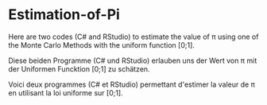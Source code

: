 # Estimation-of-Pi

Here are two codes (C# and RStudio) to estimate the value of π using one of the Monte Carlo Methods with the uniform function [0;1].

Diese beiden Programme (C# und RStudio) erlauben uns der Wert von π mit der Uniformen Funcktion [0;1] zu schätzen.

Voici deux programmes (C# et RStudio) permettant d'estimer la valeur de π en utilisant la loi uniforme sur [0;1].
